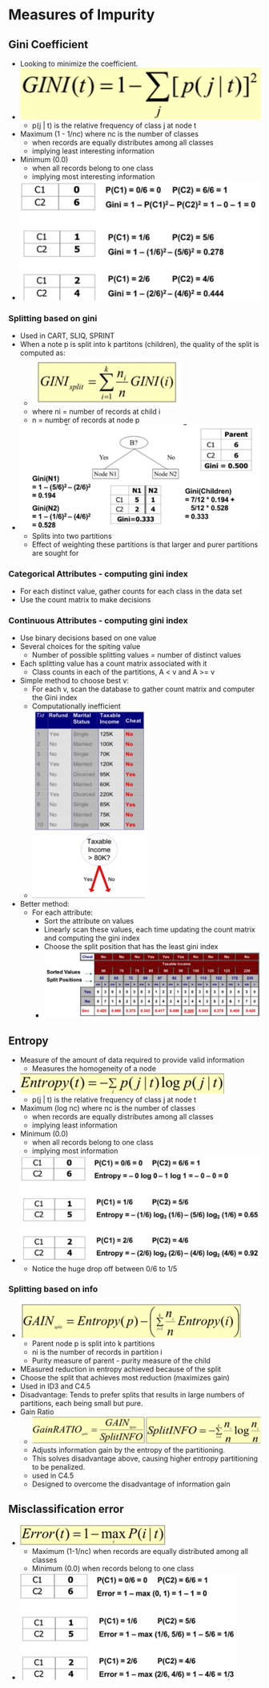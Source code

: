# Measures of Impurity

## Gini Coefficient

- Looking to minimize the coefficient.
- ![formula](img/giniform.png)
  - p(j | t) is the relative frequency of class j at node t
- Maximum (1 - 1/nc) where nc is the number of classes
  - when records are equally distributes among all classes 
  - implying least interesting information
- Minimum (0.0)
  - when all records belong to one class
  - implying most interesting information
- ![example](img/giniex.png)

### Splitting based on gini

- Used in CART, SLIQ, SPRINT
- When a note p is split into k partitons (children), the quality of the split is computed as:
  - ![formula](img/ginisplit.png)
  - where ni = number of records at child i
  - n = number of records at node p 
- ![example](img/ginisplitex.png)
  - Splits into two partitions
  - Effect of weighting these partitions is that larger and purer partitions are sought for

### Categorical Attributes - computing gini index

- For each distinct value, gather counts for each class in the data set
- Use the count matrix to make decisions

### Continuous Attributes - computing gini index

- Use binary decisions based on one value
- Several choices for the spiting value
  - Number of possible splitting values = number of distinct values
- Each splitting value has a count matrix associated with it
  - Class counts in each of the partitions, A < v and A >= v
- Simple method to choose best v:
  - For each v, scan the database to gather count matrix and computer the Gini index
  - Computationally inefficient
  - ![ex](img/contginisort1.png)
- Better method:
  - For each attribute:
    - Sort the attribute on values
    - Linearly scan these values, each time updating the count matrix and computing the gini index
    - Choose the split position that has the least gini index
    - ![ex](img/contginisort2.png)

## Entropy

- Measure of the amount of data required to provide valid information
  - Measures the homogeneity of a node
- ![equation](img/entropyequ.png)
  - p(j | t) is the relative frequency of class j at node t
- Maximum (log nc) where nc is the number of classes
  - when records are equally distributes among all classes 
  - implying least information
- Minimum (0.0)
  - when all records belong to one class
  - implying most information
- ![ex](img/entropyex.png)
  - Notice the huge drop off between 0/6 to 1/5

### Splitting based on info

- ![equation](img/entropygain.png)
  - Parent node p is split into k partitions
  - ni is the number of records in partition i
  - Purity measure of parent - purity measure of the child
- MEasured reduction in entropy achieved because of the split
- Choose the split that achieves most reduction (maximizes gain)
- Used in ID3 and C4.5
- Disadvantage: Tends to prefer splits that results in large numbers of partitions, each being small but pure.
- Gain Ratio
  - ![equation](img/gainratioequ.png)
  - Adjusts information gain by the entropy of the partitioning. 
  - This solves disadvantage above, causing higher entropy partitioning to be penalized.
  - used in C4.5
  - Designed to overcome the disadvantage of information gain

## Misclassification error

- ![formula](img/misclassform.png)
  - Maximum (1-1/nc) when records are equally distributed among all classes
  - Minimum (0.0) when records belong to one class
- ![Example](img/misclassex.png)
